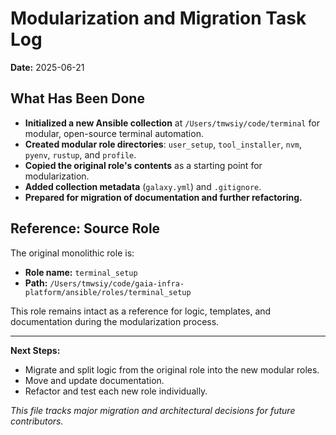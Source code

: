 # Modularization and Migration Task Log

**Date:** 2025-06-21

## What Has Been Done

- **Initialized a new Ansible collection** at `/Users/tmwsiy/code/terminal` for modular, open-source terminal automation.
- **Created modular role directories**: `user_setup`, `tool_installer`, `nvm`, `pyenv`, `rustup`, and `profile`.
- **Copied the original role's contents** as a starting point for modularization.
- **Added collection metadata** (`galaxy.yml`) and `.gitignore`.
- **Prepared for migration of documentation and further refactoring.**

## Reference: Source Role

The original monolithic role is:

- **Role name:** `terminal_setup`
- **Path:** `/Users/tmwsiy/code/gaia-infra-platform/ansible/roles/terminal_setup`

This role remains intact as a reference for logic, templates, and documentation during the modularization process.

---

**Next Steps:**
- Migrate and split logic from the original role into the new modular roles.
- Move and update documentation.
- Refactor and test each new role individually.

*This file tracks major migration and architectural decisions for future contributors.*

